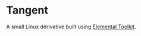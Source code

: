 # Tangent

A small Linux derivative built using [Elemental Toolkit](https://github.com/rancher/elemental-toolkit).
